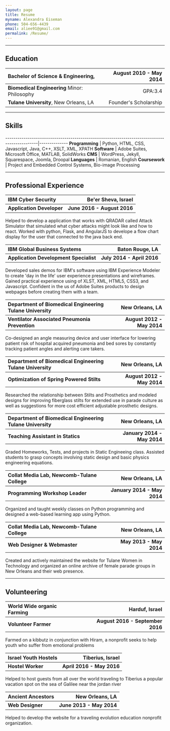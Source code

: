 ```yaml
---
layout: page
title: Resume
myname: Alexandra Eiseman
phone: 504-656-4439
email: aliee91@gmail.com
permalink: /Resume/
---
```

<style>
table{
width:100%}
</style>
---
## Education


| **Bachelor of Science & Engineering,**            | August 2010 - May 2014 |
|:--------------------------------------------------------------------------- | ----------------------:|
| **Biomedical Engineering** Minor: Philosophy                             		              |                GPA:3.4 |
| **Tulane University**, New Orleans, LA                                      |  Founder's Scholarship |

---
## Skills


----------------------------------------------------------------------------------------------|--------------
**Programming**                                  | Python, HTML, CSS, Javascript, Java, C++, XSLT, XML, XPATH
**Software**                                     | Adobe Suites, Microsoft Office, MATLAB, SolidWorks
**CMS**                                          | WordPress, Jekyll, Squarespace, Joomla, Droopal
**Languages**                                    | Romanian, English
**Coursework**                                   | Project and Embedded Control Systems, Bio-image Processing

---
## Professional Experience


**IBM Cyber Security** | **Be'er Sheva, Israel**
:---------------------------------|-----------------:
**Application Developer**| **June 2016 - August 2016**

Helped to develop a application that works with QRADAR called Attack Simulator that simulated what cyber attacks might look like and how to react. Worked with python, Flask, and AngularJS to develope a flow chart display for the user that connected to the java back end.

**IBM Global Business Systems** | **Baton Rouge, LA**
:---------------------------------|-----------------:
**Application Development Specialist**| **July 2014 - April 2016**

Developed sales demos for IBM's software using IBM Experience Modeler to create 'day in the life' 
user experience presentations and wireframes. Gained practical experience using of XLST, XML, HTML5, CSS3, and Javascript. 
Confident in the us of Adobe Suites products to design webpages before creating them with a team.

**Department of Biomedical Engineering Tulane University** | **New Orleans, LA**
:---------------------------------|-----------------:
**Ventilator Associated Pneumonia Prevention** | **August 2012 - May 2014**

Co-designed an angle measuring device and user interface for lowering patient 
risk of hospital acquired pneumonia and bed sores by constantly tracking patient angles 
and alerting care takers.

**Department of Biomedical Engineering Tulane University** | **New Orleans, LA**
:---------------------------------|-----------------:
**Optimization of Spring Powered Stilts** | **August 2012 - May 2014**

Researched the relationship between Stilts and Prosthetics and modeled designs for improving 
fiberglass stilts for extended use in parade culture as well as suggestions for more cost 
efficient adjustable prosthetic designs.

**Department of Biomedical Engineering Tulane University** | **New Orleans, LA**
:---------------------------------|-----------------:
**Teaching Assistant in Statics** | **January 2014 - May 2014**

Graded Homeworks, Tests, and projects in Static Engineeing class. Assisted students to grasp 
concepts involving static design and basic physics engineering equations.

**Collat Media Lab, Newcomb-Tulane College** | **New Orleans, LA**
:---------------------------------|-----------------:
**Programming Workshop Leader** | **January 2014 - May 2014**

Organized and taught weekly classes on Python programming and 
designed a web-based learning app using Python.

**Collat Media Lab, Newcomb-Tulane College** | **New Orleans, LA**
:---------------------------------|-----------------:
**Web Designer & Webmaster**| **May 2013 - May 2014**

Created and actively maintained the website for Tulane Women in Technology and 
organized an online archive of female parade groups in New Orleans and their web presence.

---
## Volunteering


**World Wide organic Farming** | **Harduf, Israel**
:---------------------------------|-----------------:
**Volunteer Farmer** | **August 2016 - September 2016**

Farmed on a kibbutz in conjunction with Hiram,
 a nonprofit seeks to help youth who suffer from emotional problems

**Israel Youth Hostels** | **Tiberius, Israel**
:---------------------------------|-----------------:
**Hostel Worker** | **April 2016 - May 2016**

Helped to host guests from all over the world traveling to Tiberius a popular
vacation spot on the sea of Galilee near the jordan river

**Ancient Ancestors** | **New Orleans, LA**
:---------------------------------|-----------------:
**Web Designer** | **June 2013 - May 2014**

Helped to develop the website for a traveling evolution education nonprofit organization.
